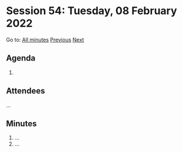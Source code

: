 # Session 54: Tuesday, 08 February 2022

Go to: [All minutes](../../) [Previous](../../2022/02/06.md) [Next](../../2022/02/11.md)

## Agenda

1. 

## Attendees

...

## Minutes

1. ...
1. ...

